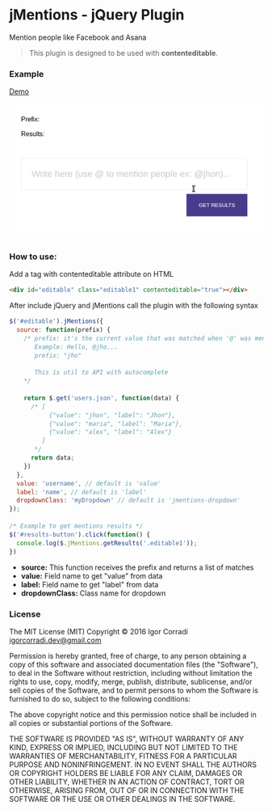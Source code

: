 # jMentions - jQuery Plugin
Mention people like Facebook and Asana

> This plugin is designed to be used with **contenteditable**.

### Example
[Demo](http://icorradi.github.io/jmentions)

![gif demo](https://github.com/icorradi/jMentions/blob/master/demo.gif "GIF Demo")

### How to use:
Add a tag with contenteditable attribute on HTML
```html
<div id="editable" class="editable1" contenteditable="true"></div>
```

After include jQuery and jMentions call the plugin with the following syntax
```javascript
$('#editable').jMentions({
  source: function(prefix) {
    /* prefix: it's the current value that was matched when '@' was mentioned
       Example: Hello, @jho...
       prefix: "jho"

       This is util to API with autocomplete
    */

    return $.get('users.json', function(data) {
      /* [
           {"value": "jhon", "label": "Jhon"},
           {"value": "maria", "label": "Maria"},
           {"value": "alex", "label": "Alex"}
         ]
       */
      return data;
    })
  },
  value: 'username', // default is 'value'
  label: 'name', // default is 'label'
  dropdownClass: 'myDropdown' // default is 'jmentions-dropdown'
});

/* Example to get mentions results */
$('#results-button').click(function() {
  console.log($.jMentions.getResults('.editable1'));
})
```

 - **source:** This function receives the prefix and returns a list of matches
 - **value:** Field name to get "value" from data
 - **label:** Field name to get "label" from data
 - **dropdownClass:** Class name for dropdown

### License

The MIT License (MIT)
Copyright © 2016 Igor Corradi <igorcorradi.dev@gmail.com>

Permission is hereby granted, free of charge, to any person obtaining a copy of this software and associated documentation files (the "Software"), to deal in the Software without restriction, including without limitation the rights to use, copy, modify, merge, publish, distribute, sublicense, and/or sell copies of the Software, and to permit persons to whom the Software is furnished to do so, subject to the following conditions:

The above copyright notice and this permission notice shall be included in all copies or substantial portions of the Software.

THE SOFTWARE IS PROVIDED "AS IS", WITHOUT WARRANTY OF ANY KIND, EXPRESS OR IMPLIED, INCLUDING BUT NOT LIMITED TO THE WARRANTIES OF MERCHANTABILITY, FITNESS FOR A PARTICULAR PURPOSE AND NONINFRINGEMENT. IN NO EVENT SHALL THE AUTHORS OR COPYRIGHT HOLDERS BE LIABLE FOR ANY CLAIM, DAMAGES OR OTHER LIABILITY, WHETHER IN AN ACTION OF CONTRACT, TORT OR OTHERWISE, ARISING FROM, OUT OF OR IN CONNECTION WITH THE SOFTWARE OR THE USE OR OTHER DEALINGS IN THE SOFTWARE.
